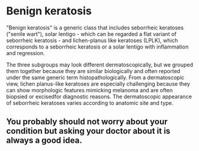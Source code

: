 # Benign keratosis

"Benign keratosis" is a generic class that includes seborrheic keratoses ("senile wart"), solar lentigo - which
can be regarded a flat variant of seborrheic keratosis - and lichen-planus like keratoses (LPLK), which
corresponds to a seborrheic keratosis or a solar lentigo with inflammation and regression.

The three subgroups may look different dermatoscopically, but we grouped them together because they are similar
biologically and often reported under the same generic term histopathologically. From a dermatoscopic
view, lichen planus-like keratoses are especially challenging because they can show morphologic features
mimicking melanoma and are often biopsied or excisedfor diagnostic reasons. The dermatoscopic appearance of seborrheic keratoses varies according to anatomic site and type.

## You probably should not worry about your condition but asking your doctor about it is always a good idea.
